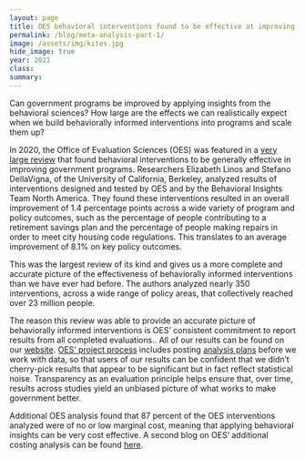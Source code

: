 ```yaml
---	
layout: page	
title: OES behavioral interventions found to be effective at improving government programs in recent large-scale review
permalink: /blog/meta-analysis-part-1/	
image: /assets/img/kites.jpg
hide_image: true
year: 2021
class:	
summary: 	
---	
```


Can government programs be improved by applying insights from the behavioral sciences? How large are the effects we can realistically expect when we build behaviorally informed interventions into programs and scale them up?  

In 2020, the Office of Evaluation Sciences (OES) was featured in a <a href="https://www.nber.org/papers/w27594" target="_blank">very large review</a> that found behavioral interventions to be generally effective in improving government programs. Researchers Elizabeth Linos and Stefano DellaVigna, of the University of California, Berkeley, analyzed results of interventions designed and tested by OES and by the Behavioral Insights Team North America. They found these interventions resulted in an overall improvement of 1.4 percentage points across a wide variety of program and policy outcomes, such as  the percentage of people contributing to a retirement savings plan and the percentage of people making repairs in order to meet city housing code regulations. This translates to an average improvement of 8.1% on key policy outcomes. 

This was the largest review of its kind and gives us a more complete and accurate picture of the effectiveness of behaviorally informed interventions than we have ever had before. The authors analyzed nearly 350 interventions, across a wide range of policy areas, that collectively  reached over 23 million people.

The reason this review was able to provide  an accurate picture of behaviorally informed interventions is OES’ consistent commitment to report results from all completed evaluations.. All of our results can be found on our <a href="https://oes.gsa.gov/work/" target="_blank">website</a>. <a href="https://oes.gsa.gov/projectprocess/" target="_blank">OES’ project process</a> includes posting <a href="https://oes.gsa.gov/methodsdetail/#analysis-plans">analysis plans</a> before we work with data, so that users of our results can be confident that we didn’t cherry-pick results that appear to be significant but in fact reflect statistical noise. Transparency as an evaluation principle helps ensure that, over time, results  across studies yield an unbiased picture of what works to make government better.
 
Additional OES analysis found that  87 percent of the OES interventions analyzed were of no or low marginal cost, meaning that applying behavioral insights can be very cost effective. A second blog on OES’ additional costing analysis can be found <a href="https://oes.gsa.gov/blog/cost-analysis/" target="_blank">here</a>.
